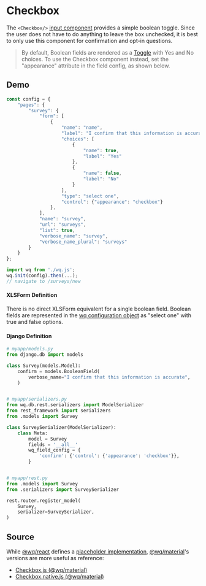 # Checkbox

The `<Checkbox/>` [input component][inputs] provides a simple boolean toggle.  Since the user does not have to do anything to leave the box unchecked, it is best to only use this component for confirmation and opt-in questions.

> By default, Boolean fields are rendered as a [Toggle] with Yes and No choices.  To use the Checkbox component instead, set the "appearance" attribute in the field config, as shown below.

## Demo

```javascript
const config = {
    "pages": {
        "survey": {
            "form": [
                {
                    "name": "name",
                    "label": "I confirm that this information is accurate.",
                    "choices": [
                        {
                            "name": true,
                            "label": "Yes"
                        },
                        {
                            "name": false,
                            "label": "No"
                        }
                    ],
                    "type": "select one",
                    "control": {"appearance": "checkbox"}
                },
            ],
            "name": "survey",
            "url": "surveys",
            "list": true,
            "verbose_name": "survey",
            "verbose_name_plural": "surveys"
        }
    }
};

import wq from './wq.js';
wq.init(config).then(...);
// navigate to /surveys/new
```

#### XLSForm Definition

There is no direct XLSForm equivalent for a single boolean field.  Boolean fields are represented in the [wq configuration object][config] as "select one" with true and false options.

#### Django Definition

```python
# myapp/models.py
from django.db import models

class Survey(models.Model):
    confirm = models.BooleanField(
        verbose_name="I confirm that this information is accurate",
    )


# myapp/serializers.py
from wq.db.rest.serializers import ModelSerializer
from rest_framework import serializers
from .models import Survey

class SurveySerializer(ModelSerializer):
    class Meta:
        model = Survey
        fields = '__all__'
        wq_field_config = {
            'confirm': {'control': {'appearance': 'checkbox'}},
        }


# myapp/rest.py
from .models import Survey
from .serializers import SurveySerializer

rest.router.register_model(
    Survey,
    serializer=SurveySerializer,
)
```

## Source

While [@wq/react] defines a [placeholder implementation][react-src], [@wq/material]'s versions are more useful as reference:

 * [Checkbox.js (@wq/material)][material-src]
 * [Checkbox.native.js (@wq/material)][material-native-src]

[inputs]: ./index.md
[Toggle]: ./Toggle.md
[config]: ../wq-configuration-object.md
[@wq/react]: ../@wq/react.md
[@wq/material]: ../@wq/material.md
[react-src]: https://github.com/wq/wq.app/blob/main/packages/react/src/inputs/Checkbox.js
[material-src]: https://github.com/wq/wq.app/blob/main/packages/material/src/inputs/Checkbox.js
[material-native-src]: https://github.com/wq/wq.app/blob/main/packages/material/src/inputs/Checkbox.native.js
